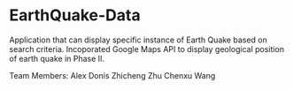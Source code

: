 # EarthQuake-Data
Application that can display specific instance of Earth Quake based on search criteria.
Incoporated Google Maps API to display geological position of earth quake in Phase II.


Team Members:
Alex Donis
Zhicheng Zhu
Chenxu Wang
